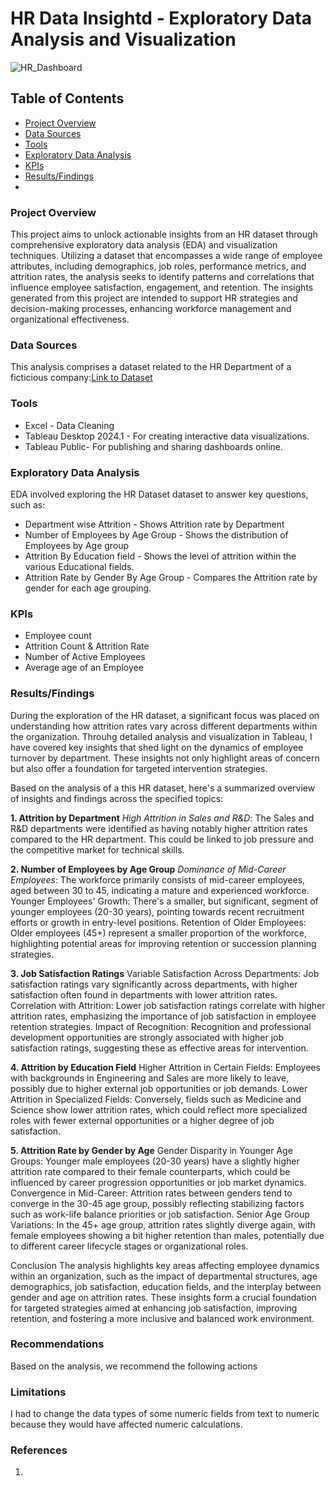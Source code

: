 # HR Data Insightd - Exploratory Data Analysis and Visualization
![HR_Dashboard](https://github.com/rastewu/HR_Data_Insights/assets/157243480/7abd92ed-59eb-4b8e-97b0-d1c12c84cbe4)

## Table of Contents
- [Project Overview](#project-overview)
- [Data Sources](#data-sources)
- [Tools](#tools)
- [Exploratory Data Analysis](#exploratory-data-analysis)
-  [KPIs](#kpis)
- [Results/Findings](#results-findings)
- 


### Project Overview
This project aims to unlock actionable insights from an HR dataset through comprehensive exploratory data analysis (EDA) and visualization techniques. Utilizing a dataset that encompasses a wide range of employee attributes, including demographics, job roles, performance metrics, and attrition rates, the analysis seeks to identify patterns and correlations that influence employee satisfaction, engagement, and retention. The insights generated from this project are intended to support HR strategies and decision-making processes, enhancing workforce management and organizational effectiveness.

### Data Sources
This analysis comprises a dataset related to the HR Department of a ficticious company:[Link to Dataset](https://docs.google.com/spreadsheets/d/1-1Ldoe-DwZTL77tdMtRgZAIzeAzs0jh3/edit#gid=2089618187)

### Tools
- Excel - Data Cleaning
- Tableau Desktop 2024.1 - For creating interactive data visualizations.
- Tableau Public- For publishing and sharing dashboards online.


### Exploratory Data Analysis
EDA involved exploring the HR Dataset dataset to answer key questions, such as:
- Department wise Attrition - Shows Attrition rate by Department
- Number of Employees by Age Group - Shows the distribution of Employees by Age group
- Attrition By Education field - Shows the level of attrition within the various Educational fields. 
- Attrition Rate by Gender By Age Group - Compares the Attrition rate by gender for each age grouping.
  
### KPIs
- Employee count
- Attrition Count & Attrition Rate
- Number of Active Employees
- Average age of an Employee

 ### Results/Findings
During the exploration of the HR dataset, a significant focus was placed on understanding how attrition rates vary across different departments within the organization. Throuhg detailed analysis and visualization in Tableau, I have covered key insights that shed light on the dynamics of employee turnover by department. These insights not only highlight areas of concern but also offer a foundation for targeted intervention strategies. 

Based on the analysis of a this HR dataset, here's a summarized overview of insights and findings across the specified topics:

**1. Attrition by Department**
*High Attrition in Sales and R&D*: The Sales and R&D departments were identified as having notably higher attrition rates compared to the HR department. This could be linked to job pressure and the competitive market for technical skills.

**2. Number of Employees by Age Group**
*Dominance of Mid-Career Employees*: The workforce primarily consists of mid-career employees, aged between 30 to 45, indicating a mature and experienced workforce.
Younger Employees' Growth: There's a smaller, but significant, segment of younger employees (20-30 years), pointing towards recent recruitment efforts or growth in entry-level positions.
Retention of Older Employees: Older employees (45+) represent a smaller proportion of the workforce, highlighting potential areas for improving retention or succession planning strategies.

**3. Job Satisfaction Ratings**
Variable Satisfaction Across Departments: Job satisfaction ratings vary significantly across departments, with higher satisfaction often found in departments with lower attrition rates.
Correlation with Attrition: Lower job satisfaction ratings correlate with higher attrition rates, emphasizing the importance of job satisfaction in employee retention strategies.
Impact of Recognition: Recognition and professional development opportunities are strongly associated with higher job satisfaction ratings, suggesting these as effective areas for intervention.

**4. Attrition by Education Field**
Higher Attrition in Certain Fields: Employees with backgrounds in Engineering and Sales are more likely to leave, possibly due to higher external job opportunities or job demands.
Lower Attrition in Specialized Fields: Conversely, fields such as Medicine and Science show lower attrition rates, which could reflect more specialized roles with fewer external opportunities or a higher degree of job satisfaction.

**5. Attrition Rate by Gender by Age**
Gender Disparity in Younger Age Groups: Younger male employees (20-30 years) have a slightly higher attrition rate compared to their female counterparts, which could be influenced by career progression opportunities or job market dynamics.
Convergence in Mid-Career: Attrition rates between genders tend to converge in the 30-45 age group, possibly reflecting stabilizing factors such as work-life balance priorities or job satisfaction.
Senior Age Group Variations: In the 45+ age group, attrition rates slightly diverge again, with female employees showing a bit higher retention than males, potentially due to different career lifecycle stages or organizational roles.

Conclusion
The analysis highlights key areas affecting employee dynamics within an organization, such as the impact of departmental structures, age demographics, job satisfaction, education fields, and the interplay between gender and age on attrition rates. These insights form a crucial foundation for targeted strategies aimed at enhancing job satisfaction, improving retention, and fostering a more inclusive and balanced work environment.




### Recommendations
Based on the analysis, we recommend the following actions


### Limitations
I had to change the data types of some numeric fields from text to numeric because they would have affected numeric calculations.

### References
1.













  

